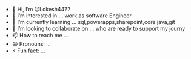 - 👋 Hi, I’m @Lokesh4477
- 👀 I’m interested in ... work as software Engineer
- 🌱 I’m currently learning ... sql,powerapps,sharepoint,core java,git
- 💞️ I’m looking to collaborate on ... who are ready to support my journy
- 📫 How to reach me ...
- 😄 Pronouns: ...
- ⚡ Fun fact: ...

<!---
Lokesh4477/Lokesh4477 is a ✨ special ✨ repository because its `README.md` (this file) appears on your GitHub profile.
You can click the Preview link to take a look at your changes.
--->
